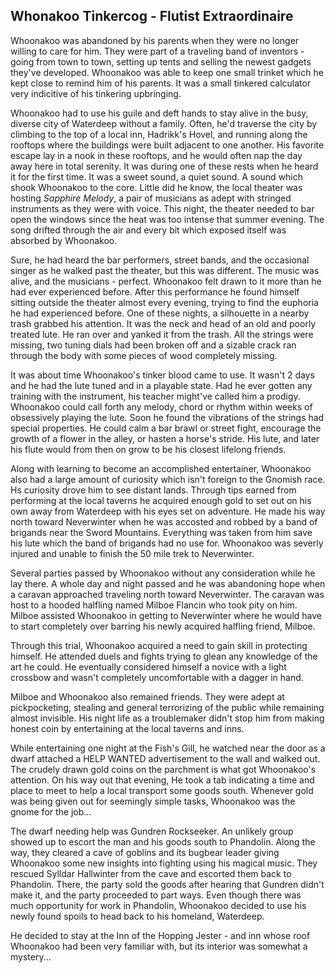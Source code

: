 ## Whonakoo Tinkercog - Flutist Extraordinaire

Whoonakoo was abandoned by his parents when they were no longer willing to care for him.  They were part of a traveling band of inventors - going from town to town, setting up tents and selling the newest gadgets they've developed.  Whoonakoo was able to keep one small trinket which he kept close to remind him of his parents.  It was a small tinkered calculator very indicitive of his tinkering upbringing.

Whoonakoo had to use his guile and deft hands to stay alive in the busy, diverse city of Waterdeep without a family. Often, he'd traverse the city by climbing to the top of a local inn, Hadrikk's Hovel, and running along the rooftops where the buildings were built adjacent to one another. His favorite escape lay in a nook in these rooftops, and he would often nap the day away here in total serenity. It was during one of these rests when he heard it for the first time.  It was a sweet sound, a quiet sound. A sound which shook Whoonakoo to the core. Little did he know, the local theater was hosting *Sapphire Melody*, a pair of musicians as adept with stringed instruments as they were with voice.  This night, the theater needed to bar open the windows since the heat was too intense that summer evening.  The song drifted through the air and every bit which exposed itself was absorbed by Whoonakoo.

Sure, he had heard the bar performers, street bands, and the occasional singer as he walked past the theater, but this was different. The music was alive, and the musicians - perfect. Whoonakoo felt drawn to it more than he had ever experienced before. After this performance he found himself sitting outside the theater almost every evening, trying to find the euphoria he had experienced before. One of these nights, a silhouette in a nearby trash grabbed his attention.  It was the neck and head of an old and poorly treated lute. He ran over and yanked it from the trash.  All the strings were missing, two tuning dials had been broken off and a sizable crack ran through the body with some pieces of wood completely missing.

It was about time Whoonakoo's tinker blood came to use.  It wasn't 2 days and he had the lute tuned and in a playable state. Had he ever gotten any training with the instrument, his teacher might've called him a prodigy.  Whoonakoo could call forth any melody, chord or rhythm within weeks of obsessively playing the lute. Soon he found the vibrations of the strings had special properties.  He could calm a bar brawl or street fight, encourage the growth of a flower in the alley, or hasten a horse's stride. His lute, and later his flute would from then on grow to be his closest lifelong friends.

Along with learning to become an accomplished entertainer, Whoonakoo also had a large amount of curiosity which isn't foreign to the Gnomish race.  Hs curiosity drove him to see distant lands. Through tips earned from performing at the local taverns he acquired enough gold to set out on his own away from Waterdeep with his eyes set on adventure. He made his way north toward Neverwinter when he was accosted and robbed by a band of brigands near the Sword Mountains. Everything was taken from him save his lute which the band of brigands had no use for. Whoonakoo was severly injured and unable to finish the 50 mile trek to Neverwinter.

Several parties passed by Whoonakoo without any consideration while he lay there. A whole day and night passed and he was abandoning hope when a caravan approached traveling north toward Neverwinter. The caravan was host to a hooded halfling named Milboe Flancin who took pity on him. Milboe assisted Whoonakoo in getting to Neverwinter where he would have to start completely over barring his newly acquired halfling friend, Milboe.

Through this trial, Whoonakoo acquired a need to gain skill in protecting himself.  He attended duels and fights trying to glean any knowledge of the art he could.  He eventually considered himself a novice with a light crossbow and wasn't completely uncomfortable with a dagger in hand.


Milboe and Whoonakoo also remained friends.  They were adept at pickpocketing, stealing and general terrorizing of the public while remaining almost invisible.  His night life as a troublemaker didn't stop him from making honest coin by entertaining at the local taverns and inns.

While entertaining one night at the Fish's Gill, he watched near the door as a dwarf attached a HELP WANTED advertisement to the wall and walked out.  The crudely drawn gold coins on the parchment is what got Whoonakoo's attention. On his way out that evening, He took a tab indicating a time and place to meet to help a local transport some goods south.  Whenever gold was being given out for seemingly simple tasks, Whoonakoo was the gnome for the job...

The dwarf needing help was Gundren Rockseeker. An unlikely group showed up to escort the man and his goods south to Phandolin. Along the way, they cleared a cave of goblins and its bugbear leader giving Whoonakoo some new insights into fighting using his magical music. They rescued Sylldar Hallwinter from the cave and escorted them back to Phandolin. There, the party sold the goods after hearing that Gundren didn't make it, and the party proceeded to part ways.  Even though there was much opportunity for work in Phandolin, Whoonakoo decided to use his newly found spoils to head back to his homeland, Waterdeep.

He decided to stay at the Inn of the Hopping Jester - and inn whose roof Whoonakoo had been very familiar with, but its interior was somewhat a mystery...

